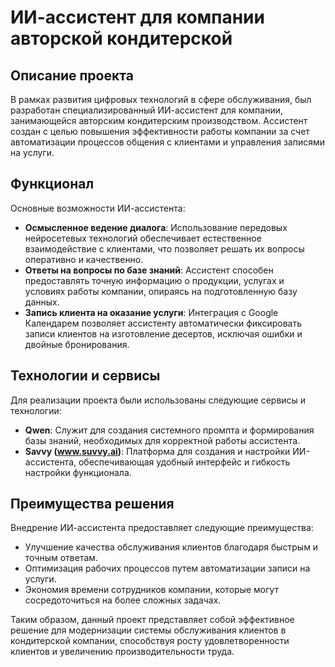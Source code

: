 # ИИ-ассистент для компании авторской кондитерской

## Описание проекта

В рамках развития цифровых технологий в сфере обслуживания, был разработан специализированный ИИ-ассистент для компании, занимающейся авторским кондитерским производством. Ассистент создан с целью повышения эффективности работы компании за счет автоматизации процессов общения с клиентами и управления записями на услуги.

## Функционал

Основные возможности ИИ-ассистента:

- **Осмысленное ведение диалога**: Использование передовых нейросетевых технологий обеспечивает естественное взаимодействие с клиентами, что позволяет решать их вопросы оперативно и качественно.
- **Ответы на вопросы по базе знаний**: Ассистент способен предоставлять точную информацию о продукции, услугах и условиях работы компании, опираясь на подготовленную базу данных.
- **Запись клиента на оказание услуги**: Интеграция с Google Календарем позволяет ассистенту автоматически фиксировать записи клиентов на изготовление десертов, исключая ошибки и двойные бронирования.

## Технологии и сервисы

Для реализации проекта были использованы следующие сервисы и технологии:

- **Qwen**: Служит для создания системного промпта и формирования базы знаний, необходимых для корректной работы ассистента.
- **Savvy (www.suvvy.ai)**: Платформа для создания и настройки ИИ-ассистента, обеспечивающая удобный интерфейс и гибкость настройки функционала.

## Преимущества решения

Внедрение ИИ-ассистента предоставляет следующие преимущества:

- Улучшение качества обслуживания клиентов благодаря быстрым и точным ответам.
- Оптимизация рабочих процессов путем автоматизации записи на услуги.
- Экономия времени сотрудников компании, которые могут сосредоточиться на более сложных задачах.

Таким образом, данный проект представляет собой эффективное решение для модернизации системы обслуживания клиентов в кондитерской компании, способствуя росту удовлетворенности клиентов и увеличению производительности труда.
